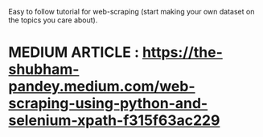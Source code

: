 Easy to follow tutorial for web-scraping (start making your own dataset on the topics you care about).
# MEDIUM ARTICLE : https://the-shubham-pandey.medium.com/web-scraping-using-python-and-selenium-xpath-f315f63ac229
